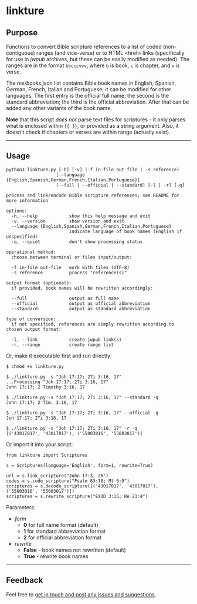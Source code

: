 # linkture


## Purpose

Functions to convert Bible scripture references to a list of coded (non-contiguous) ranges (and vice-versa) or to HTML \<href> links (specifically for use in *jwpub* archives, but these can be easily modified as needed). The ranges are in the format `bbcccvvv`, where `b` is book, `c` is chapter, and `v` is verse.

The *res/books.json* list contains Bible book names in English, Spanish, German, French, Italian and Portuguese; it can be modified for other languages. The first entry is the official full name; the second is the standard abbreviation; the third is the official abbreviation. After that can be added any other variants of the book name.

**Note** that this script _does not_ parse text files for scriptures - it only parses what is enclosed within `{{ }}`, or provided as a string argument. Also, it doesn't check if chapters or verses are within range (actually exist).

____
## Usage

```
python3 linkture.py [-h] [-v] (-f in-file out-file | -s reference)
                   [--language {English,Spanish,German,French,Italian,Portuguese}]
                   [--full | --official | --standard] [-l | -r] [-q]

process and link/encode Bible scripture references; see README for more information

options:
  -h, --help            show this help message and exit
  -v, --version         show version and exit
  --language {English,Spanish,German,French,Italian,Portuguese}
                        indicate language of book names (English if unspecified)
  -q, --quiet           don't show processing status

operational method:
  choose between terminal or files input/output:

  -f in-file out-file   work with files (UTF-8)
  -s reference          process "reference(s)"

output format (optional):
  if provided, book names will be rewritten accordingly:

  --full                output as full name
  --official            output as official abbreviation
  --standard            output as standard abbreviation

type of conversion:
  if not specified, references are simply rewritten according to chosen output format:

  -l, --link            create jwpub link(s)
  -r, --range           create range list
```

Or, make it executable first and run directly:
```
$ chmod +x linkture.py

$ ./linkture.py -s "Joh 17:17; 2Ti 3:16, 17"
...Processing "Joh 17:17; 2Ti 3:16, 17"
John 17:17; 2 Timothy 3:16, 17

$ ./linkture.py -s "Joh 17:17; 2Ti 3:16, 17" --standard -q
John 17:17; 2 Tim. 3:16, 17

$ ./linkture.py -s "Joh 17:17; 2Ti 3:16, 17" --official -q
Joh 17:17; 2Ti 3:16, 17

$ ./linkture.py -s "Joh 17:17; 2Ti 3:16, 17" -r -q
[('43017017', '43017017'), ('55003016', '55003017')]
```

Or import it into your script:
```
from linkture import Scriptures

s = Scriptures(language='English', form=1, rewrite=True)

url = s.link_scripture("John 17:3, 26")
codes = s.code_scripture("Psalm 83:18; Mt 6:9")
scriptures = s.decode_scripture([('43017017', '43017017'), ('55003016', '55003017')])
scriptures = s.rewrite_scripture("EXOD 3:15; Re 21:4")
```
Parameters:
* *form*
  * **0** for full name format (default)
  * **1** for standard abbreviation format
  * **2** for official abbreviation format
* *rewrite*
  * **False** - book names not rewritten (default)
  * **True** - rewrite book names

____
## Feedback

Feel free to [get in touch and post any issues and suggestions](https://github.com/erykjj/linkture/issues).
